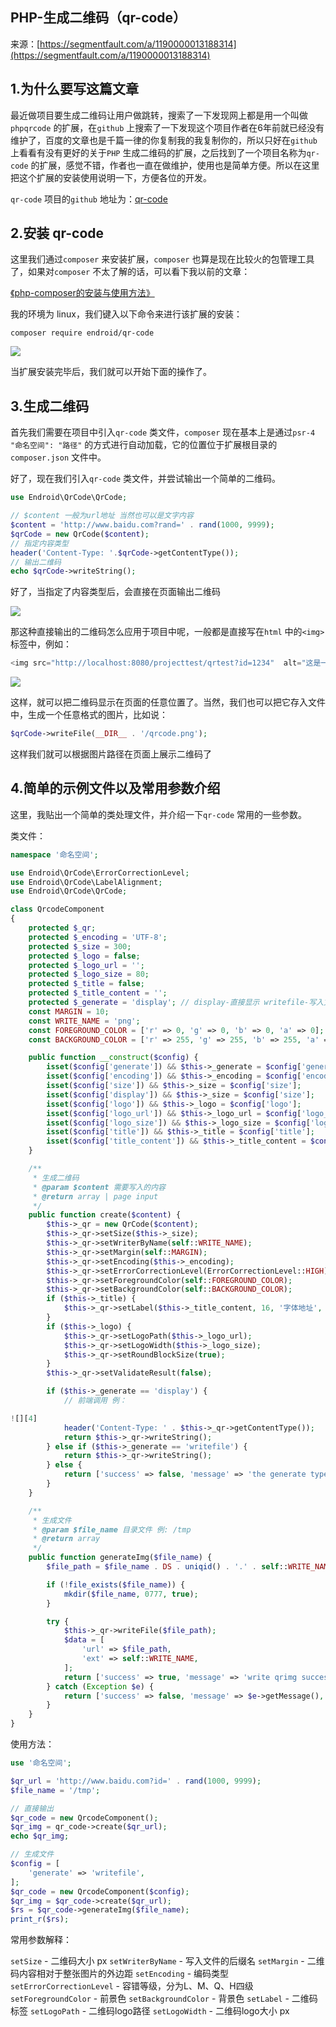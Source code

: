 ## PHP-生成二维码（qr-code）

来源：[https://segmentfault.com/a/1190000013188314](https://segmentfault.com/a/1190000013188314)


## 1.为什么要写这篇文章

最近做项目要生成二维码让用户做跳转，搜索了一下发现网上都是用一个叫做`phpqrcode` 的扩展，在`github` 上搜索了一下发现这个项目作者在6年前就已经没有维护了，百度的文章也是千篇一律的你复制我的我复制你的，所以只好在`github` 上看看有没有更好的关于`PHP` 生成二维码的扩展，之后找到了一个项目名称为`qr-code` 的扩展，感觉不错，作者也一直在做维护，使用也是简单方便。所以在这里把这个扩展的安装使用说明一下，方便各位的开发。

`qr-code` 项目的`github` 地址为：[qr-code][5]
## 2.安装 qr-code

这里我们通过`composer` 来安装扩展，`composer` 也算是现在比较火的包管理工具了，如果对`composer` 不太了解的话，可以看下我以前的文章：

[《php-composer的安装与使用方法》][6]

我的环境为 linux，我们键入以下命令来进行该扩展的安装：

```
composer require endroid/qr-code

```


![][0]

当扩展安装完毕后，我们就可以开始下面的操作了。
## 3.生成二维码

首先我们需要在项目中引入`qr-code` 类文件，`composer` 现在基本上是通过`psr-4 "命名空间": "路径"` 的方式进行自动加载，它的位置位于扩展根目录的`composer.json` 文件中。

好了，现在我们引入`qr-code` 类文件，并尝试输出一个简单的二维码。

```php
use Endroid\QrCode\QrCode;

// $content 一般为url地址 当然也可以是文字内容
$content = 'http://www.baidu.com?rand=' . rand(1000, 9999);
$qrCode = new QrCode($content);
// 指定内容类型
header('Content-Type: '.$qrCode->getContentType());
// 输出二维码
echo $qrCode->writeString();

```

好了，当指定了内容类型后，会直接在页面输出二维码


![][1]

那这种直接输出的二维码怎么应用于项目中呢，一般都是直接写在`html` 中的`<img>` 标签中，例如：

```php
<img src="http://localhost:8080/projecttest/qrtest?id=1234"  alt="这是一个二维码" />

```


![][3]

这样，就可以把二维码显示在页面的任意位置了。当然，我们也可以把它存入文件中，生成一个任意格式的图片，比如说：

```php
$qrCode->writeFile(__DIR__ . '/qrcode.png');

```

这样我们就可以根据图片路径在页面上展示二维码了
## 4.简单的示例文件以及常用参数介绍

这里，我贴出一个简单的类处理文件，并介绍一下`qr-code` 常用的一些参数。

类文件：

```php
namespace '命名空间';

use Endroid\QrCode\ErrorCorrectionLevel;
use Endroid\QrCode\LabelAlignment;
use Endroid\QrCode\QrCode;

class QrcodeComponent
{
    protected $_qr;
    protected $_encoding = 'UTF-8';
    protected $_size = 300;
    protected $_logo = false;
    protected $_logo_url = '';
    protected $_logo_size = 80;
    protected $_title = false;
    protected $_title_content = '';
    protected $_generate = 'display'; // display-直接显示 writefile-写入文件
    const MARGIN = 10;
    const WRITE_NAME = 'png';
    const FOREGROUND_COLOR = ['r' => 0, 'g' => 0, 'b' => 0, 'a' => 0];
    const BACKGROUND_COLOR = ['r' => 255, 'g' => 255, 'b' => 255, 'a' => 0];

    public function __construct($config) {
        isset($config['generate']) && $this->_generate = $config['generate'];
        isset($config['encoding']) && $this->_encoding = $config['encoding'];
        isset($config['size']) && $this->_size = $config['size'];
        isset($config['display']) && $this->_size = $config['size'];
        isset($config['logo']) && $this->_logo = $config['logo'];
        isset($config['logo_url']) && $this->_logo_url = $config['logo_url'];
        isset($config['logo_size']) && $this->_logo_size = $config['logo_size'];
        isset($config['title']) && $this->_title = $config['title'];
        isset($config['title_content']) && $this->_title_content = $config['title_content'];
    }

    /**
     * 生成二维码
     * @param $content 需要写入的内容
     * @return array | page input
     */
    public function create($content) {
        $this->_qr = new QrCode($content);
        $this->_qr->setSize($this->_size);
        $this->_qr->setWriterByName(self::WRITE_NAME);
        $this->_qr->setMargin(self::MARGIN);
        $this->_qr->setEncoding($this->_encoding);
        $this->_qr->setErrorCorrectionLevel(ErrorCorrectionLevel::HIGH);
        $this->_qr->setForegroundColor(self::FOREGROUND_COLOR);
        $this->_qr->setBackgroundColor(self::BACKGROUND_COLOR);
        if ($this->_title) {
            $this->_qr->setLabel($this->_title_content, 16, '字体地址', LabelAlignment::CENTER);
        }
        if ($this->_logo) {
            $this->_qr->setLogoPath($this->_logo_url);
            $this->_qr->setLogoWidth($this->_logo_size);
            $this->_qr->setRoundBlockSize(true);
        }
        $this->_qr->setValidateResult(false);

        if ($this->_generate == 'display') {
            // 前端调用 例：

![][4]
            header('Content-Type: ' . $this->_qr->getContentType());
            return $this->_qr->writeString();
        } else if ($this->_generate == 'writefile') {
            return $this->_qr->writeString();
        } else {
            return ['success' => false, 'message' => 'the generate type not found', 'data' => ''];
        }
    }

    /**
     * 生成文件
     * @param $file_name 目录文件 例: /tmp
     * @return array
     */
    public function generateImg($file_name) {
        $file_path = $file_name . DS . uniqid() . '.' . self::WRITE_NAME;

        if (!file_exists($file_name)) {
            mkdir($file_name, 0777, true);
        }

        try {
            $this->_qr->writeFile($file_path);
            $data = [
                'url' => $file_path,
                'ext' => self::WRITE_NAME,
            ];
            return ['success' => true, 'message' => 'write qrimg success', 'data' => $data];
        } catch (Exception $e) {
            return ['success' => false, 'message' => $e->getMessage(), 'data' => ''];
        }
    }
}

```

使用方法：

```php
use '命名空间';

$qr_url = 'http://www.baidu.com?id=' . rand(1000, 9999);
$file_name = '/tmp';

// 直接输出
$qr_code = new QrcodeComponent();
$qr_img = qr_code->create($qr_url);
echo $qr_img;

// 生成文件
$config = [
    'generate' => 'writefile',
];
$qr_code = new QrcodeComponent($config);
$qr_img = $qr_code->create($qr_url);
$rs = $qr_code->generateImg($file_name);
print_r($rs);

```

常用参数解释：

`setSize` - 二维码大小 px
`setWriterByName` - 写入文件的后缀名
`setMargin` - 二维码内容相对于整张图片的外边距
`setEncoding` - 编码类型
`setErrorCorrectionLevel` - 容错等级，分为L、M、Q、H四级
`setForegroundColor` - 前景色
`setBackgroundColor` - 背景色
`setLabel` - 二维码标签
`setLogoPath` - 二维码logo路径
`setLogoWidth` - 二维码logo大小 px

[5]: https://github.com/endroid/qr-code
[6]: https://segmentfault.com/a/1190000012020479
[0]: https://segmentfault.com/img/bV3uN4
[1]: https://segmentfault.com/img/bV3uRl
[2]: https://segmentfault.com
[3]: https://segmentfault.com/img/bV3uTm
[4]: https://segmentfault.com